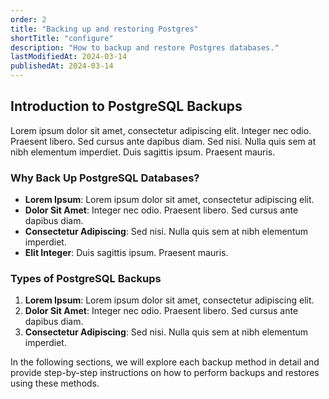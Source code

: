 ```yaml
---
order: 2
title: "Backing up and restoring Postgres"
shortTitle: "configure"
description: "How to backup and restore Postgres databases."
lastModifiedAt: 2024-03-14
publishedAt: 2024-03-14
---
```


## Introduction to PostgreSQL Backups

Lorem ipsum dolor sit amet, consectetur adipiscing elit. Integer nec odio. Praesent libero. Sed cursus ante dapibus diam. Sed nisi. Nulla quis sem at nibh elementum imperdiet. Duis sagittis ipsum. Praesent mauris.

### Why Back Up PostgreSQL Databases?

- **Lorem Ipsum**: Lorem ipsum dolor sit amet, consectetur adipiscing elit.
- **Dolor Sit Amet**: Integer nec odio. Praesent libero. Sed cursus ante dapibus diam.
- **Consectetur Adipiscing**: Sed nisi. Nulla quis sem at nibh elementum imperdiet.
- **Elit Integer**: Duis sagittis ipsum. Praesent mauris.

### Types of PostgreSQL Backups

1. **Lorem Ipsum**: Lorem ipsum dolor sit amet, consectetur adipiscing elit.
2. **Dolor Sit Amet**: Integer nec odio. Praesent libero. Sed cursus ante dapibus diam.
3. **Consectetur Adipiscing**: Sed nisi. Nulla quis sem at nibh elementum imperdiet.

In the following sections, we will explore each backup method in detail and provide step-by-step instructions on how to perform backups and restores using these methods.

